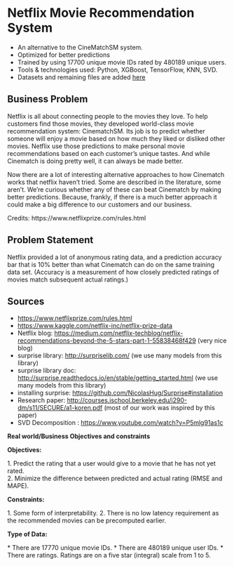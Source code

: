 # Netflix Movie Recommendation System
- An alternative to the CineMatchSM system.
- Optimized for better predictions
- Trained by using 17700 unique movie IDs rated by 480189 unique users. 
- Tools & technologies used: Python, XGBoost, TensorFlow, KNN, SVD.
- Datasets and remaining files are added [here](https://drive.google.com/drive/u/1/folders/1pOteYWIGiihtrVNPnVsdd8ZJNoAwLhcl)
## Business Problem

<p>Netflix is all about connecting people to the movies they love. To help customers find those movies, they developed world-class movie recommendation system: CinematchSM. Its job is to predict whether someone will enjoy a movie based on how much they liked or disliked other movies. Netflix use those predictions to make personal movie recommendations based on each customer’s unique tastes. And while Cinematch is doing pretty well, it can always be made better.</p>

<p>Now there are a lot of interesting alternative approaches to how Cinematch works that netflix haven’t tried. Some are described in the literature, some aren’t. We’re curious whether any of these can beat Cinematch by making better predictions. Because, frankly, if there is a much better approach it could make a big difference to our customers and our business.</p>

<p>Credits: https://www.netflixprize.com/rules.html</p>

## Problem Statement

<p>Netflix provided a lot of anonymous rating data, and a prediction accuracy bar that is 10% better than what Cinematch can do on the same training data set. (Accuracy is a measurement of how closely predicted ratings of movies match subsequent actual ratings.)</p>

## Sources
* https://www.netflixprize.com/rules.html
* https://www.kaggle.com/netflix-inc/netflix-prize-data
* Netflix blog: https://medium.com/netflix-techblog/netflix-recommendations-beyond-the-5-stars-part-1-55838468f429 (very nice blog)
* surprise library: http://surpriselib.com/ (we use many models from this library)
* surprise library doc: http://surprise.readthedocs.io/en/stable/getting_started.html (we use many models from this library)
* installing surprise: https://github.com/NicolasHug/Surprise#installation
* Research paper: http://courses.ischool.berkeley.edu/i290-dm/s11/SECURE/a1-koren.pdf (most of our work was inspired by this paper)
* SVD Decomposition : https://www.youtube.com/watch?v=P5mlg91as1c

<p><b>Real world/Business Objectives and constraints</b></p> 

<p><b>Objectives:</b></p>
1.	Predict the rating that a user would give to a movie that he has not yet rated.<br>
2.	Minimize the difference between predicted and actual rating (RMSE and MAPE).

<p><b>Constraints:</b></p>
1.	Some form of interpretability.
2.	There is no low latency requirement as the recommended movies can be precomputed earlier.

<p><b>Type of Data:</b></p>
* There are 17770 unique movie IDs.
* There are 480189 unique user IDs.
* There are ratings. Ratings are on a five star (integral) scale from 1 to 5.